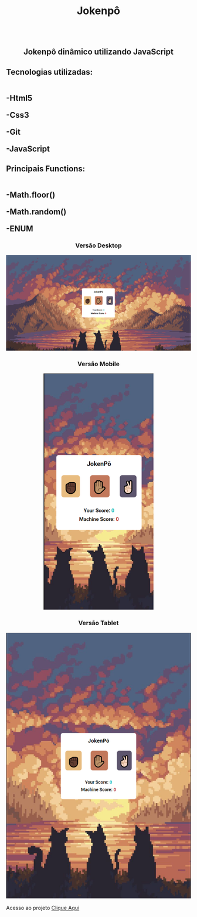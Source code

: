 <h1 align="center"> Jokenpô </h1>
<br>
<br>
<h2 align="center">Jokenpô dinâmico utilizando JavaScript</h2>

<h2>Tecnologias utilizadas:
 <br> <br>
  <p>-Html5</p>
  <p>-Css3</p>
  <p>-Git</p>
  <p>-JavaScript</p>
</h2> 
<h2>Principais Functions:
 <br> <br>
 <p>-Math.floor()</p>
 <p>-Math.random()</p>
 <p>-ENUM</p>

</h2>

<h3 align="center"> Versão Desktop</h3>

<img src="https://github.com/EvertonDepla/JokenPo/blob/master/assets/jokenpodesktop.PNG?raw=true" alt="print-site1">

<h3 align="center"> Versão Mobile</h3>

<div align="center">

<img src="https://github.com/EvertonDepla/JokenPo/blob/master/assets/jokenpomobile.PNG?raw=true" alt="print-site2" width="300px">

</div>

 <h3 align="center"> Versão Tablet</h3>

<div align="center">
 
<img src="https://github.com/EvertonDepla/JokenPo/blob/master/assets/jokenpotablet.PNG?raw=true" margin-left="200px">

 </div>
 <footer>
 <p>
  
  Acesso ao projeto <a href="https://evertondepla.github.io/JokenPo/" target="_blank">Clique Aqui <a>
  
 </p>
</footer>
